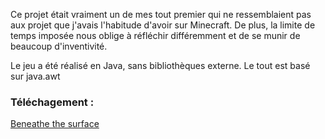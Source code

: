 Ce projet était vraiment un de mes tout premier qui ne ressemblaient pas aux projet que j'avais l'habitude d'avoir sur Minecraft. De plus, la limite de temps imposée nous oblige à réfléchir différemment et de se munir de beaucoup d'inventivité.

Le jeu a été réalisé en Java, sans bibliothèques externe. Le tout est basé sur java.awt

### Téléchagement : 

[Beneathe the surface](http://ludumdare.com/compo/ludum-dare-29/?action=preview&uid=15933)